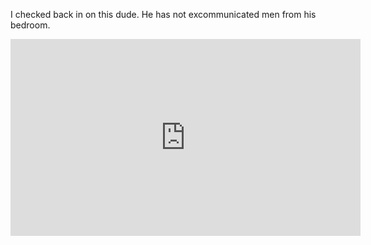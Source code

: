 I checked back in on this dude. He has not excommunicated men from his bedroom.

<iframe width="560" height="315" src="https://www.youtube.com/embed/zqLuHB8vX_A" title="YouTube video player" frameborder="0" allow="accelerometer; autoplay; clipboard-write; encrypted-media; gyroscope; picture-in-picture" allowfullscreen></iframe>